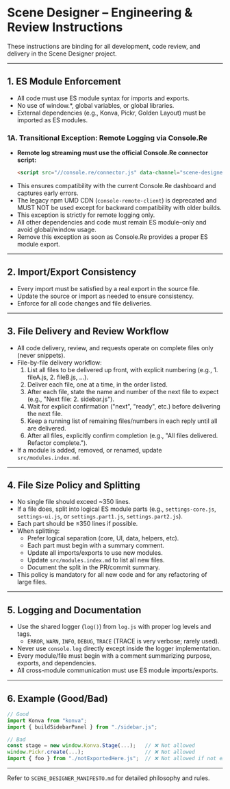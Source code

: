 # Scene Designer – Engineering & Review Instructions

These instructions are binding for all development, code review, and delivery in the Scene Designer project.

---

## 1. **ES Module Enforcement**

- All code must use ES module syntax for imports and exports.
- No use of window.*, global variables, or global libraries.
- External dependencies (e.g., Konva, Pickr, Golden Layout) must be imported as ES modules.

### 1A. **Transitional Exception: Remote Logging via Console.Re**

- **Remote log streaming must use the official Console.Re connector script:**
  ```html
  <script src="//console.re/connector.js" data-channel="scene-designer"></script>
  ```
- This ensures compatibility with the current Console.Re dashboard and captures early errors.
- The legacy npm UMD CDN (`console-remote-client`) is deprecated and MUST NOT be used except for backward compatibility with older builds.
- This exception is strictly for remote logging only.
- All other dependencies and code must remain ES module–only and avoid global/window usage.
- Remove this exception as soon as Console.Re provides a proper ES module export.

---

## 2. **Import/Export Consistency**

- Every import must be satisfied by a real export in the source file.
- Update the source or import as needed to ensure consistency.
- Enforce for all code changes and file deliveries.

---

## 3. **File Delivery and Review Workflow**

- All code delivery, review, and requests operate on complete files only (never snippets).
- File-by-file delivery workflow:
    1. List all files to be delivered up front, with explicit numbering (e.g., 1. fileA.js, 2. fileB.js, ...).
    2. Deliver each file, one at a time, in the order listed.
    3. After each file, state the name and number of the next file to expect (e.g., "Next file: 2. sidebar.js").
    4. Wait for explicit confirmation ("next", "ready", etc.) before delivering the next file.
    5. Keep a running list of remaining files/numbers in each reply until all are delivered.
    6. After all files, explicitly confirm completion (e.g., "All files delivered. Refactor complete.").
- If a module is added, removed, or renamed, update `src/modules.index.md`.

---

## 4. **File Size Policy and Splitting**

- No single file should exceed ~350 lines.
- If a file does, split into logical ES module parts (e.g., `settings-core.js`, `settings-ui.js`, or `settings.part1.js`, `settings.part2.js`).
- Each part should be ≤350 lines if possible.
- When splitting:
    - Prefer logical separation (core, UI, data, helpers, etc).
    - Each part must begin with a summary comment.
    - Update all imports/exports to use new modules.
    - Update `src/modules.index.md` to list all new files.
    - Document the split in the PR/commit summary.
- This policy is mandatory for all new code and for any refactoring of large files.

---

## 5. **Logging and Documentation**

- Use the shared logger (`log()`) from `log.js` with proper log levels and tags.
    - `ERROR`, `WARN`, `INFO`, `DEBUG`, `TRACE` (TRACE is very verbose; rarely used).
- Never use `console.log` directly except inside the logger implementation.
- Every module/file must begin with a comment summarizing purpose, exports, and dependencies.
- All cross-module communication must use ES module imports/exports.

---

## 6. **Example (Good/Bad)**

```js
// Good
import Konva from "konva";
import { buildSidebarPanel } from "./sidebar.js";

// Bad
const stage = new window.Konva.Stage(...);   // ❌ Not allowed
window.Pickr.create(...);                    // ❌ Not allowed
import { foo } from "./notExportedHere.js";  // ❌ Not allowed if not exported
```

---

Refer to `SCENE_DESIGNER_MANIFESTO.md` for detailed philosophy and rules.

